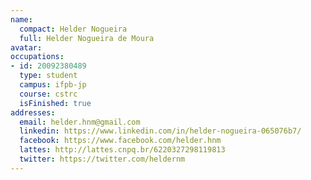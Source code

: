 ```yaml
---
name:
  compact: Helder Nogueira
  full: Helder Nogueira de Moura
avatar:
occupations:
- id: 20092380489
  type: student
  campus: ifpb-jp
  course: cstrc
  isFinished: true
addresses:
  email: helder.hnm@gmail.com
  linkedin: https://www.linkedin.com/in/helder-nogueira-065076b7/
  facebook: https://www.facebook.com/helder.hnm
  lattes: http://lattes.cnpq.br/6220327298119813
  twitter: https://twitter.com/heldernm
---
```

